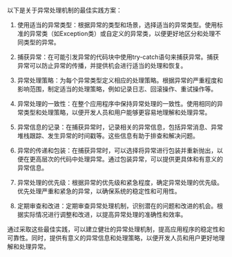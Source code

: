 以下是关于异常处理机制的最佳实践方案：

1. 使用适当的异常类型：根据异常的类型和场景，选择适当的异常类型。使用标准的异常类（如Exception类）或自定义的异常类，以便更好地区分和处理不同类型的异常。

2. 捕获异常：在可能引发异常的代码块中使用try-catch语句来捕获异常。捕获异常可以防止异常的传播，并提供机会进行适当的处理和恢复。

3. 异常处理策略：为每个异常类型定义相应的处理策略。根据异常的严重程度和影响范围，制定适当的处理策略，例如记录日志、回滚操作、重试操作等。

4. 异常处理的一致性：在整个应用程序中保持异常处理的一致性。使用相同的异常类型和处理策略，以便开发人员和用户能够更容易地理解和处理异常。

5. 异常信息的记录：在捕获异常时，记录相关的异常信息，包括异常消息、异常堆栈跟踪、发生异常的时间戳等。这些信息有助于排查和解决问题。

6. 异常的传递和包装：在捕获异常时，可以选择将异常进行包装并重新抛出，以便在更高层次的代码中处理异常。通过包装异常，可以提供更具体和有意义的异常信息。

7. 异常处理的优先级：根据异常的优先级和紧急程度，确定异常处理的优先级。优先处理严重和紧急的异常，以确保系统的稳定性和可用性。

8. 定期审查和改进：定期审查异常处理机制，识别潜在的问题和改进的机会。根据实际情况进行调整和改进，以提高异常处理的准确性和效率。

通过采取这些最佳实践，可以建立健壮的异常处理机制，提高应用程序的稳定性和可靠性。同时，提供有意义的异常信息和处理策略，以便开发人员和用户更好地理解和处理异常。
